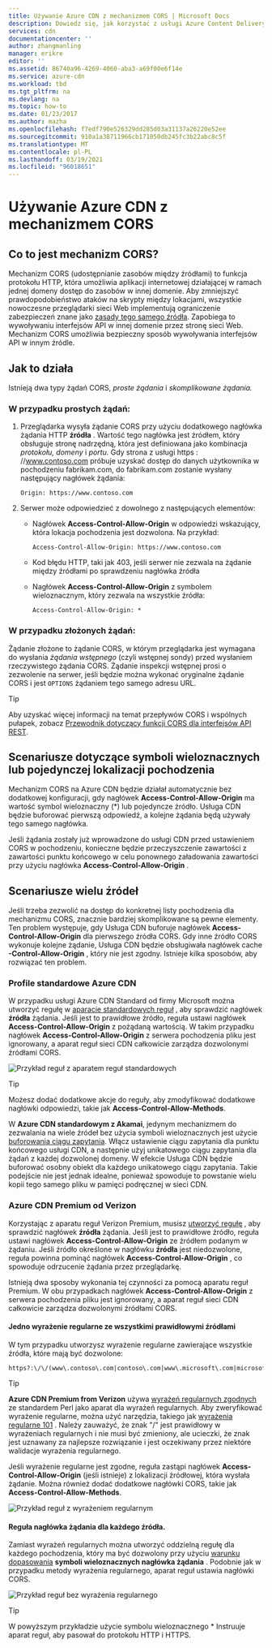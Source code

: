 ```yaml
---
title: Używanie Azure CDN z mechanizmem CORS | Microsoft Docs
description: Dowiedz się, jak korzystać z usługi Azure Content Delivery Network (CDN) z funkcją udostępniania zasobów między źródłami (CORS).
services: cdn
documentationcenter: ''
author: zhangmanling
manager: erikre
editor: ''
ms.assetid: 86740a96-4269-4060-aba3-a69f00e6f14e
ms.service: azure-cdn
ms.workload: tbd
ms.tgt_pltfrm: na
ms.devlang: na
ms.topic: how-to
ms.date: 01/23/2017
ms.author: mazha
ms.openlocfilehash: f7edf790e526329dd285d03a31137a26220e52ee
ms.sourcegitcommit: 910a1a38711966cb171050db245fc3b22abc8c5f
ms.translationtype: MT
ms.contentlocale: pl-PL
ms.lasthandoff: 03/19/2021
ms.locfileid: "96018651"
---
```

# <a name="using-azure-cdn-with-cors"></a>Używanie Azure CDN z mechanizmem CORS
## <a name="what-is-cors"></a>Co to jest mechanizm CORS?
Mechanizm CORS (udostępnianie zasobów między źródłami) to funkcja protokołu HTTP, która umożliwia aplikacji internetowej działającej w ramach jednej domeny dostęp do zasobów w innej domenie. Aby zmniejszyć prawdopodobieństwo ataków na skrypty między lokacjami, wszystkie nowoczesne przeglądarki sieci Web implementują ograniczenie zabezpieczeń znane jako [zasady tego samego źródła](https://www.w3.org/Security/wiki/Same_Origin_Policy).  Zapobiega to wywoływaniu interfejsów API w innej domenie przez stronę sieci Web.  Mechanizm CORS umożliwia bezpieczny sposób wywoływania interfejsów API w innym źródle.

## <a name="how-it-works"></a>Jak to działa
Istnieją dwa typy żądań CORS, *proste żądania* i *skomplikowane żądania.*

### <a name="for-simple-requests"></a>W przypadku prostych żądań:

1. Przeglądarka wysyła żądanie CORS przy użyciu dodatkowego nagłówka żądania HTTP **źródła** . Wartość tego nagłówka jest źródłem, który obsługuje stronę nadrzędną, która jest definiowana jako kombinacja *protokołu,* *domeny* i *portu.*  Gdy strona z usługi https \: //www.contoso.com próbuje uzyskać dostęp do danych użytkownika w pochodzeniu fabrikam.com, do fabrikam.com zostanie wysłany następujący nagłówek żądania:

   `Origin: https://www.contoso.com`

2. Serwer może odpowiedzieć z dowolnego z następujących elementów:

   * Nagłówek **Access-Control-Allow-Origin** w odpowiedzi wskazujący, która lokacja pochodzenia jest dozwolona. Na przykład:

     `Access-Control-Allow-Origin: https://www.contoso.com`

   * Kod błędu HTTP, taki jak 403, jeśli serwer nie zezwala na żądanie między źródłami po sprawdzeniu nagłówka źródła

   * Nagłówek **Access-Control-Allow-Origin** z symbolem wieloznacznym, który zezwala na wszystkie źródła:

     `Access-Control-Allow-Origin: *`

### <a name="for-complex-requests"></a>W przypadku złożonych żądań:

Żądanie złożone to żądanie CORS, w którym przeglądarka jest wymagana do wysłania *żądania wstępnego* (czyli wstępnej sondy) przed wysłaniem rzeczywistego żądania CORS. Żądanie inspekcji wstępnej prosi o zezwolenie na serwer, jeśli będzie można wykonać oryginalne żądanie CORS i jest `OPTIONS` żądaniem tego samego adresu URL.

> [!TIP]
> Aby uzyskać więcej informacji na temat przepływów CORS i wspólnych pułapek, zobacz [Przewodnik dotyczący funkcji CORS dla interfejsów API REST](https://www.moesif.com/blog/technical/cors/Authoritative-Guide-to-CORS-Cross-Origin-Resource-Sharing-for-REST-APIs/).
>
>

## <a name="wildcard-or-single-origin-scenarios"></a>Scenariusze dotyczące symboli wieloznacznych lub pojedynczej lokalizacji pochodzenia
Mechanizm CORS na Azure CDN będzie działał automatycznie bez dodatkowej konfiguracji, gdy nagłówek **Access-Control-Allow-Origin** ma wartość symbol wieloznaczny (*) lub pojedyncze źródło.  Usługa CDN będzie buforować pierwszą odpowiedź, a kolejne żądania będą używały tego samego nagłówka.

Jeśli żądania zostały już wprowadzone do usługi CDN przed ustawieniem CORS w pochodzeniu, konieczne będzie przeczyszczenie zawartości z zawartości punktu końcowego w celu ponownego załadowania zawartości przy użyciu nagłówka **Access-Control-Allow-Origin** .

## <a name="multiple-origin-scenarios"></a>Scenariusze wielu źródeł
Jeśli trzeba zezwolić na dostęp do konkretnej listy pochodzenia dla mechanizmu CORS, znacznie bardziej skomplikowane są pewne elementy. Ten problem występuje, gdy Usługa CDN buforuje nagłówek **Access-Control-Allow-Origin** dla pierwszego źródła CORS.  Gdy inne źródło CORS wykonuje kolejne żądanie, Usługa CDN będzie obsługiwała nagłówek cache **-Control-Allow-Origin** , który nie jest zgodny.  Istnieje kilka sposobów, aby rozwiązać ten problem.

### <a name="azure-cdn-standard-profiles"></a>Profile standardowe Azure CDN
W przypadku usługi Azure CDN Standard od firmy Microsoft można utworzyć regułę w [aparacie standardowych reguł](cdn-standard-rules-engine-reference.md) , aby sprawdzić nagłówek **źródła** żądania. Jeśli jest to prawidłowe źródło, reguła ustawi nagłówek **Access-Control-Allow-Origin** z pożądaną wartością. W takim przypadku nagłówek **Access-Control-Allow-Origin** z serwera pochodzenia pliku jest ignorowany, a aparat reguł sieci CDN całkowicie zarządza dozwolonymi źródłami CORS.

![Przykład reguł z aparatem reguł standardowych](./media/cdn-cors/cdn-standard-cors.png)

> [!TIP]
> Możesz dodać dodatkowe akcje do reguły, aby zmodyfikować dodatkowe nagłówki odpowiedzi, takie jak **Access-Control-Allow-Methods**.
> 

W **Azure CDN standardowym z Akamai**, jedynym mechanizmem do zezwalania na wiele źródeł bez użycia symboli wieloznacznych jest użycie [buforowania ciągu zapytania](cdn-query-string.md). Włącz ustawienie ciągu zapytania dla punktu końcowego usługi CDN, a następnie użyj unikatowego ciągu zapytania dla żądań z każdej dozwolonej domeny. W efekcie Usługa CDN będzie buforować osobny obiekt dla każdego unikatowego ciągu zapytania. Takie podejście nie jest jednak idealne, ponieważ spowoduje to powstanie wielu kopii tego samego pliku w pamięci podręcznej w sieci CDN.  

### <a name="azure-cdn-premium-from-verizon"></a>Azure CDN Premium od Verizon
Korzystając z aparatu reguł Verizon Premium, musisz [utworzyć regułę](./cdn-verizon-premium-rules-engine.md) , aby sprawdzić nagłówek **źródła** żądania.  Jeśli jest to prawidłowe źródło, reguła ustawi nagłówek **Access-Control-Allow-Origin** ze źródłem podanym w żądaniu.  Jeśli źródło określone w nagłówku **źródła** jest niedozwolone, reguła powinna pominąć nagłówek **Access-Control-Allow-Origin** , co spowoduje odrzucenie żądania przez przeglądarkę. 

Istnieją dwa sposoby wykonania tej czynności za pomocą aparatu reguł Premium. W obu przypadkach nagłówek **Access-Control-Allow-Origin** z serwera pochodzenia pliku jest ignorowany, a aparat reguł sieci CDN całkowicie zarządza dozwolonymi źródłami CORS.

#### <a name="one-regular-expression-with-all-valid-origins"></a>Jedno wyrażenie regularne ze wszystkimi prawidłowymi źródłami
W tym przypadku utworzysz wyrażenie regularne zawierające wszystkie źródła, które mają być dozwolone: 

```http
https?:\/\/(www\.contoso\.com|contoso\.com|www\.microsoft\.com|microsoft.com\.com)$
```

> [!TIP]
> **Azure CDN Premium from Verizon** używa [wyrażeń regularnych zgodnych](https://pcre.org/) ze standardem Perl jako aparat dla wyrażeń regularnych.  Aby zweryfikować wyrażenie regularne, można użyć narzędzia, takiego jak [wyrażenia regularne 101](https://regex101.com/) .  Należy zauważyć, że znak "/" jest prawidłowy w wyrażeniach regularnych i nie musi być zmieniony, ale ucieczki, że znak jest uznawany za najlepsze rozwiązanie i jest oczekiwany przez niektóre walidacje wyrażenia regularnego.
> 
> 

Jeśli wyrażenie regularne jest zgodne, reguła zastąpi nagłówek **Access-Control-Allow-Origin** (jeśli istnieje) z lokalizacji źródłowej, która wysłała żądanie.  Można również dodać dodatkowe nagłówki CORS, takie jak **Access-Control-Allow-Methods**.

![Przykład reguł z wyrażeniem regularnym](./media/cdn-cors/cdn-cors-regex.png)

#### <a name="request-header-rule-for-each-origin"></a>Reguła nagłówka żądania dla każdego źródła.
Zamiast wyrażeń regularnych można utworzyć oddzielną regułę dla każdego pochodzenia, który ma być dozwolony przy użyciu [warunku dopasowania](/previous-versions/azure/mt757336(v=azure.100)#match-conditions) **symboli wieloznacznych nagłówka żądania** . Podobnie jak w przypadku metody wyrażenia regularnego, aparat reguł ustawia nagłówki CORS. 

![Przykład reguł bez wyrażenia regularnego](./media/cdn-cors/cdn-cors-no-regex.png)

> [!TIP]
> W powyższym przykładzie użycie symbolu wieloznacznego * Instruuje aparat reguł, aby pasował do protokołu HTTP i HTTPS.
> 
>